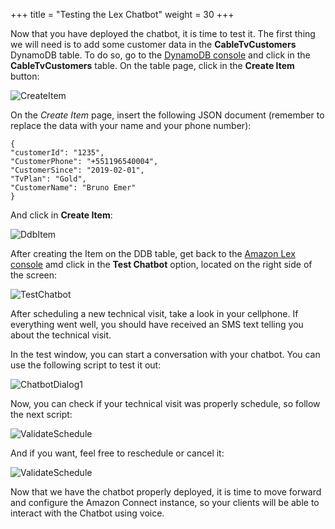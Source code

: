 +++
title = "Testing the Lex Chatbot"
weight = 30
+++


Now that you have deployed the chatbot, it is time to test it. The first thing we will need is to add some customer data in the **CableTvCustomers** DynamoDB table. To do so, go to the [DynamoDB console](https://console.aws.amazon.com/dynamodbv2) and click in the **CableTvCustomers** table. On the table page, click in the **Create Item** button:

![CreateItem](/images/test-chatbot/create_ddb_item.png)

On the *Create Item* page, insert the following JSON document (remember to replace the data with your name and your phone number):

    {
    "customerId": "1235",
    "CustomerPhone": "+551196540004",
    "CustomerSince": "2019-02-01",
    "TvPlan": "Gold",
    "CustomerName": "Bruno Emer"
    }

And click in **Create Item**:

![DdbItem](/images/test-chatbot/ddb_item.png)

After creating the Item on the DDB table, get back to the [Amazon Lex console](https://console.aws.amazon.com/lex) amd click in the **Test Chatbot** option, located on the right side of the screen:

![TestChatbot](/images/test-chatbot/test_button.png)

After scheduling a new technical visit, take a look in your cellphone. If everything went well, you should have received an SMS text telling you about the technical visit.

In the test window, you can start a conversation with your chatbot. You can use the following script to test it out:

![ChatbotDialog1](/images/test-chatbot/chatbot_dialog_1.png)

Now, you can check if your technical visit was properly schedule, so follow the next script:

![ValidateSchedule](/images/test-chatbot/validate_schedule.png)

And if you want, feel free to reschedule or cancel it:

![ValidateSchedule](/images/test-chatbot/reschedule_visit.png)

Now that we have the chatbot properly deployed, it is time to move forward and configure the Amazon Connect instance, so your clients will be able to interact with the Chatbot using voice.

